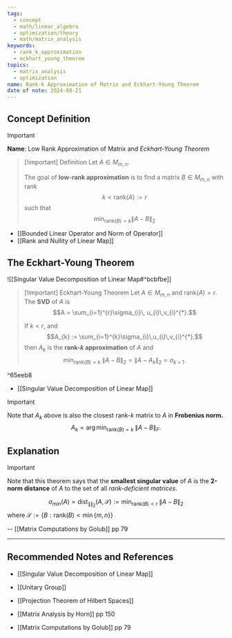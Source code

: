 ```yaml
---
tags:
  - concept
  - math/linear_algebra
  - optimization/theory
  - math/matrix_analysis
keywords:
  - rank_k_approximation
  - eckhart_young_theorem
topics:
  - matrix_analysis
  - optimization
name: Rank-k Approximation of Matrix and Eckhart-Young Theorem
date of note: 2024-08-21
---
```


## Concept Definition

>[!important]
>**Name**: Low Rank Approximation of Matrix and *Eckhart-Young Theorem*

>[!important] Definition
>Let $A \in M_{m,n}$.
>
>The goal of **low-rank approximation** is to find a matrix $B\in M_{m,n}$ with rank $$k < \text{rank}(A) := r$$ such that $$\min_{\text{rank}(B) = k}\lVert A - B \rVert_{2}$$

- [[Bounded Linear Operator and Norm of Operator]]
- [[Rank and Nullity of Linear Map]]

## The Eckhart-Young Theorem

![[Singular Value Decomposition of Linear Map#^bcbfbe]]


>[!important] Eckhart-Young Theorem
>Let $A \in M_{m,n}$ and  $\text{rank}(A) = r$. The **SVD** of $A$ is $$A = \sum_{i=1}^{r}\sigma_{i}\, u_{i}\,v_{i}^{*}.$$
>
>If $k < r$, and $$A_{k} := \sum_{i=1}^{k}\sigma_{i}\,u_{i}\,v_{i}^{*},$$ then  $A_{k}$ is the **rank-$k$ approximation** of $A$ and $$\min_{\text{rank}(B) = k}\;\lVert A - B \rVert_{2} = \lVert A - A_{k} \rVert_{2} = \sigma_{k+1}.$$ 

^65eeb8

- [[Singular Value Decomposition of Linear Map]]

>[!important]
>Note that $A_{k}$ above is also the closest rank-$k$ matrix to $A$ in **Frobenius norm.**
>$$A_{k} = \arg\min_{\text{rank}(B) = k}\;\lVert A - B \rVert_{F}.$$



## Explanation

>[!important]
>Note that this theorem says that the **smallest singular value** of $A$ is the **2-norm distance** of $A$ to the set of all *rank-deficient matrices*.
>
>$$
>\sigma_{min}(A) = \text{dist}_{\lVert  \rVert_{2} }(A, \mathcal{S}) := \min_{\text{rank}(B) < r }\;\lVert A - B \rVert_{2} 
>$$
>where $\mathcal{S} := \left\{ B: \text{rank}(B) < \min\left\{ m,n \right\} \right\}$
>
>-- [[Matrix Computations by Golub]] pp 79







-----------
##  Recommended Notes and References


- [[Singular Value Decomposition of Linear Map]]
- [[Unitary Group]]
- [[Projection Theorem of Hilbert Spaces]]


- [[Matrix Analysis by Horn]] pp 150
- [[Matrix Computations by Golub]] pp 79